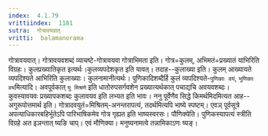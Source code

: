 ```yaml
---
index:  4.1.79
vrittiindex:  1181
sutra:  गोत्रावयवात्
vritti:  balamanorama 
---
```


गोत्रावयवात्। गोत्रावयवशब्दं व्याचष्टे-गोत्रावयवा गोत्राभिमता इति। गोत्र=कुलम्, अभिमतं=प्रख्यातं याभिरिति विग्रहः। कुलप्रख्यातिकृत इत्यर्थः।कुलव्यपदेशकृत इति यावत्। तदाह--कुलाख्या इति। कुलम् आख्यायते व्यपदिश्यते आभिरिति कुलाख्याः। कुलनामानीत्यर्थः। पुणिकादिशब्दैर्हि कुलं व्यपदिश्यते-`पुणिकाः वयं`, `भुणिकाः वय`मित्यादि। अवपूर्वकात् `यु मिश्रणे` इति धातोरुपसर्गवशेन प्रख्यात्यर्थकात् पचाद्यचि अवयवशब्दः। कुवस्यावयवः प्रख्यापकशब्दः कुलावयव इति लभ्यत इति भावः। ननु पूर्वेणैव सिद्धे किमर्थमिदमित्यत आह--अगुरूपोत्तमार्थ इति। गोत्रादवयुतं=मिश्रितम्-अनन्तरापत्यं, तदर्थमित्यपि भाष्ये स्पष्टम्। एवञ् पूर्वसूत्रे अपत्याधिकारबहिर्भूतेऽपि पारिभाषिकमेव गोत्र गृह्यत इति भाष्यस्वरसः। पौणिक्येति। पुणिकस्यापत्यं स्त्रीति विग्रहे अत इञन्तात् ष्यङि चाप्। एवं मौणिक्या। मनुष्यनामत्वे तन्नामिकाऽणः ष्यङ्।

